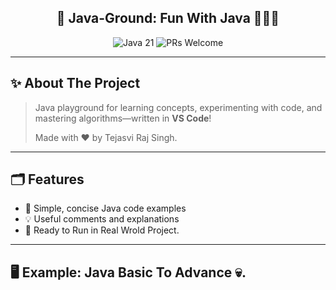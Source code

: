 <!-- README Header -->
<h2 align="center">🚀 Java-Ground:  Fun With Java 🧑🏻‍💻  </h2>

<p align="center">
  <img src="https://img.shields.io/badge/Java-21-blue.svg" alt="Java 21"/>
 
  <img src="https://img.shields.io/badge/Your -welcome-brightgreen.svg" alt="PRs Welcome"/>
</p>

---

## ✨ About The Project

> Java playground for learning concepts, experimenting with code, and mastering algorithms—written in **VS Code**!  
>  
> Made with ❤️ by Tejasvi Raj Singh.

---

## 🗂️ Features

- 🚦 Simple, concise Java code examples
- 💡 Useful comments and explanations
- 🧪 Ready to Run in Real Wrold Project.

---

## 🖥️ Example: Java Basic To Advance 💀.

